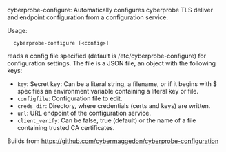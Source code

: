 
cyberprobe-configure: Automatically configures cyberprobe TLS deliver
and endpoint configuration from a configuration service.

Usage:
```
  cyberprobe-configure [<config>]
```
reads a config file specified (default is /etc/cyberprobe-configure) for
configuration settings. The file is a JSON file, an object with the
following keys:

- `key`: Secret key: Can be a literal string, a filename, or if it begins with
  $ specifies an environment variable containing a literal key or file.
- `configfile`: Configuration file to edit.
- `creds_dir`: Directory, where credentials (certs and keys) are written.
- `url`: URL endpoint of the configuration service.
- `client_verify`: Can be false, true (default) or the name of a file
  containing trusted CA certificates.

Builds from <https://github.com/cybermaggedon/cyberprobe-configuration>
